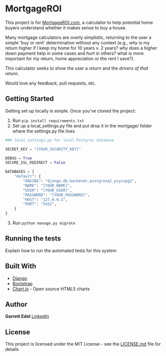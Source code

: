 # MortgageROI

This project is for [MortgageROI.com](https://www.mortgageroi.com), a calculator to help potential home buyers understand whether it makes sense to buy a house.

Many mortgage calculators are overly simplistic, returning to the user a simple 'buy or rent' determination without any context (e.g., *why* is my return higher if I keep my home for 10 years v. 2 years? *why* does a higher down payment help in some cases and hurt in others? what is more important for my return, home appreciation or the rent I save?).

This calculator seeks to show the user a *return* and the *drivers of that return.*

Would love any feedback, pull requests, etc.

## Getting Started

Getting set up locally is simple.  Once you've cloned the project: 

1) Run `pip install requirements.txt`
2) Set up a local_settings.py file and put drop it in the mortgage/ folder where the settings.py file lives

```python
### local_settings.py for local Postgres database

SECRET_KEY = "[YOUR_SECURITY_KEY]"

DEBUG = True
SECURE_SSL_REDIRECT = False

DATABASES = {
    "default": {
        "ENGINE": "django.db.backends.postgresql_psycopg2",
        "NAME": "[YOUR_NAME]",
        "USER": "[YOUR_USER]",
        "PASSWORD": "[YOUR_PASSWORD]",
        "HOST": "127.0.0.1",
        "PORT": "5432",
    }
}
```

3) Run `python manage.py migrate`

## Running the tests

Explain how to run the automated tests for this system

## Built With

* [Django](https://www.djangoproject.com/)
* [Bootstrap](https://getbootstrap.com/)
* [Chart.js](https://www.chartjs.org/) - Open source HTML5 charts


## Author

**Garrett Edel**
[LinkedIn](https://www.linkedin.com/in/garrettedel/)

## License

This project is licensed under the MIT License - see the [LICENSE.md](LICENSE.md) file for details
